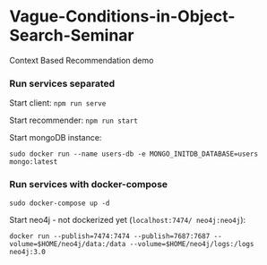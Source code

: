 # Vague-Conditions-in-Object-Search-Seminar
Context Based Recommendation demo

### Run services separated

Start client: `npm run serve`

Start recommender: `npm run start`

Start mongoDB instance:
```
sudo docker run --name users-db -e MONGO_INITDB_DATABASE=users mongo:latest
```


### Run services with docker-compose

```
sudo docker-compose up -d
```

Start neo4j - not dockerized yet (`localhost:7474/ neo4j:neo4j`): 

```
docker run --publish=7474:7474 --publish=7687:7687 --volume=$HOME/neo4j/data:/data --volume=$HOME/neo4j/logs:/logs neo4j:3.0
```
